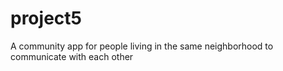 # project5
A community app for people living in the same neighborhood to communicate with each other
